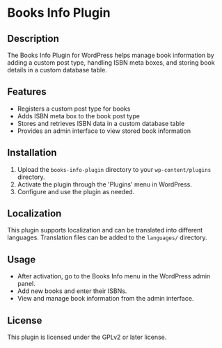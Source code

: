 # Books Info Plugin

## Description

The Books Info Plugin for WordPress helps manage book information by adding a custom post type, handling ISBN meta boxes, and storing book details in a custom database table.

## Features

- Registers a custom post type for books
- Adds ISBN meta box to the book post type
- Stores and retrieves ISBN data in a custom database table
- Provides an admin interface to view stored book information

## Installation

1. Upload the `books-info-plugin` directory to your `wp-content/plugins` directory.
2. Activate the plugin through the 'Plugins' menu in WordPress.
3. Configure and use the plugin as needed.

## Localization

This plugin supports localization and can be translated into different languages. Translation files can be added to the `languages/` directory.

## Usage

- After activation, go to the Books Info menu in the WordPress admin panel.
- Add new books and enter their ISBNs.
- View and manage book information from the admin interface.

## License

This plugin is licensed under the GPLv2 or later license.
